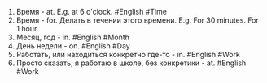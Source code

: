 1. Время - at. E.g. at 6 o'clock. #English  #Time
2. Время - for. Делать в течении этого времени. E.g. For 30 minutes. For 1 hour.
4. Месяц, год - in. #English #Month
5. День недели - on. #English #Day
6. Работать, или находиться конкретно где-то - in. #English #Work
7. Просто сказать, я работаю в школе, без конкретики - at. #English #Work